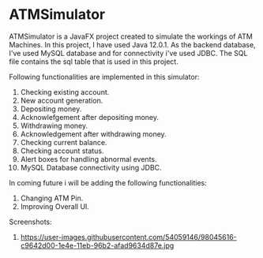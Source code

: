 # ATMSimulator

ATMSimulator is a JavaFX project created to simulate the workings of ATM Machines. In this project, I have used 
Java 12.0.1. As the backend database, I've used MySQL database and for connectivity i've used JDBC. The SQL file 
contains the sql table that is used in this project.

Following functionalities are implemented in this simulator:

1. Checking existing account.
2. New account generation.
3. Depositing money.
4. Acknowlefgement after depositing money.
5. Withdrawing money.
6. Acknowledgement after withdrawing money.
7. Checking current balance.
8. Checking account status.
9. Alert boxes for handling abnormal events.
10. MySQL Database connectivity using JDBC.


In coming future i will be adding the following functionalities:

1. Changing ATM Pin.
2. Improving Overall UI.


Screenshots: 
1. https://user-images.githubusercontent.com/54059146/98045616-c9642d00-1e4e-11eb-96b2-afad9634d87e.jpg
